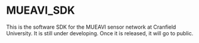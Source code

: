 # MUEAVI_SDK
This is the software SDK for the MUEAVI sensor network at Cranfield University. It is still under developing. Once it is released, it will go to public. 
